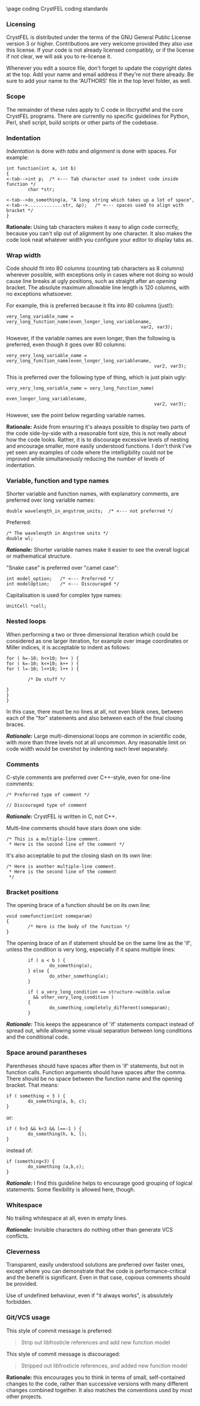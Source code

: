 \page coding CrystFEL coding standards

### Licensing

CrystFEL is distributed under the terms of the GNU General Public License
version 3 or higher.  Contributions are very welcome provided they also use this
license.  If your code is not already licensed compatibly, or if the license if
not clear, we will ask you to re-license it.

Whenever you edit a source file, don't forget to update the copyright dates at
the top.  Add your name and email address if they're not there already.  Be sure
to add your name to the 'AUTHORS' file in the top level folder, as well.

### Scope

The remainder of these rules apply to C code in libcrystfel and the core
CrystFEL programs.  There are currently no specific guidelines for Python,
Perl, shell script, build scripts or other parts of the codebase.

### Indentation

*Indentation* is done with *tabs* and *alignment* is done with spaces.
For example:

    int function(int a, int b)
    {
    <-tab-->int p;  /* <--- Tab character used to indent code inside function */
            char *str;

    <-tab-->do_something(a, "A long string which takes up a lot of space",
    <-tab-->.............str, &p);   /* <--- spaces used to align with bracket */
    }

**Rationale:** Using tab characters makes it easy to align code correctly,
because you can't slip out of alignment by one character.  It also makes the
code look neat whatever width you configure your editor to display tabs as.

### Wrap width

Code should fit into 80 columns (counting tab characters as 8 columns) wherever
possible, with exceptions only in cases where not doing so would cause line
breaks at ugly positions, such as straight after an *opening* bracket.  The
absolute maximum allowable line length is 120 columns, with no exceptions
whatsoever.

For example, this is preferred because it fits into 80 columns (just!):

    very_long_variable_name = very_long_function_name(even_longer_long_variablename,
                                                      var2, var3);

However, if the variable names are even longer, then the following is preferred,
even though it goes over 80 columns:

    very_very_long_variable_name = very_long_function_name(even_longer_long_variablename,
                                                           var2, var3);

This is preferred over the following type of thing, which is just plain ugly:

    very_very_long_variable_name = very_long_function_name(
                                                   even_longer_long_variablename,
                                                           var2, var3);

However, see the point below regarding variable names.

**Rationale:** Aside from ensuring it's always possible to display two parts of
the code side-by-side with a reasonable font size, this is not really about how
the code looks.  Rather, it is to discourage excessive levels of nesting and
encourage smaller, more easily understood functions.  I don't think I've yet
seen any examples of code where the intelligibility could not be improved while
simultaneously reducing the number of levels of indentation.

### Variable, function and type names

Shorter variable and function names, with explanatory comments, are preferred
over long variable names:

    double wavelength_in_angstrom_units;  /* <--- not preferred */

Preferred:

    /* The wavelength in Angstrom units */
    double wl;

***Rationale:*** Shorter variable names make it easier to see the overall
logical or mathematical structure.

"Snake case" is preferred over "camel case":

    int model_option;   /* <--- Preferred */
    int modelOption;    /* <--- Discouraged */

Capitalisation is used for complex type names:

    UnitCell *cell;

### Nested loops

When performing a two or three dimensional iteration which could be considered
as one larger iteration, for example over image coordinates or Miller indices,
it is acceptable to indent as follows:

    for ( h=-10; h<+10; h++ ) {
    for ( k=-10; k<+10; k++ ) {
    for ( l=-10; l<+10; l++ ) {

            /* Do stuff */

    }
    }
    }

In this case, there must be no lines at all, not even blank ones, between each
of the "for" statements and also between each of the final closing braces.

***Rationale:*** Large multi-dimensional loops are common in scientific code,
with more than three levels not at all uncommon.  Any reasonable limit on code
width would be overshot by indenting each level separately.

### Comments

C-style comments are preferred over C++-style, even for one-line comments:

    /* Preferred type of comment */

    // Discouraged type of comment

***Rationale:***  CrystFEL is written in C, not C++.

Multi-line comments should have stars down one side:

    /* This is a multiple-line comment.
     * Here is the second line of the comment */

It's also acceptable to put the closing slash on its own line:

    /* Here is another multiple-line comment.
     * Here is the second line of the comment
     */

### Bracket positions

The opening brace of a function should be on its own line:

    void somefunction(int someparam)
    {
            /* Here is the body of the function */
    }

The opening brace of an if statement should be on the same line as the 'if',
unless the condition is very long, especially if it spans multiple lines:

            if ( a < b ) {
                    do_something(a);
            } else {
                    do_other_something(a);
            }

            if ( a_very_long_condition == structure->wibble.value
              && other_very_long_condition )
            {
                    do_something_completely_different(someparam);
            }

***Rationale:*** This keeps the appearance of 'if' statements compact instead of
spread out, while allowing some visual separation between long conditions and
the conditional code.

### Space around parantheses

Parentheses should have spaces after them in 'if' statements, but not in
function calls. Function arguments should have spaces after the comma.  There
should be no space between the function name and the opening bracket.  That
means:

    if ( something < 3 ) {
            do_something(a, b, c);
    }

or:

    if ( h>3 && k<3 && l==-1 ) {
            do_something(h, k, l);
    }

instead of:

    if (something<3) {
            do_something (a,b,c);
    }

***Rationale:*** I find this guideline helps to encourage good grouping of
logical statements.  Some flexibility is allowed here, though.

### Whitespace

No trailing whitespace at all, even in empty lines.

***Rationale:*** Invisible characters do nothing other than generate VCS
conflicts.

### Cleverness

Transparent, easily understood solutions are preferred over faster ones, except
where you can demonstrate that the code is performance-critical and the benefit
is significant.  Even in that case, copious comments should be provided.

Use of undefined behaviour, even if "it always works", is absolutely forbidden.

### Git/VCS usage

This style of commit message is preferred:

> Strip out libfrosticle references and add new function model

This style of commit message is discouraged:

> Stripped out libfrosticle references, and added new function model

**Rationale:** this encourages you to think in terms of small, self-contained
changes to the code, rather than successive versions with many different changes
combined together.  It also matches the conventions used by most other projects.
